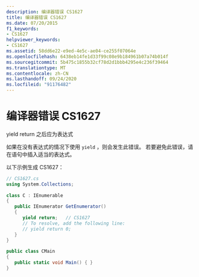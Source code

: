 ```yaml
---
description: 编译器错误 CS1627
title: 编译器错误 CS1627
ms.date: 07/20/2015
f1_keywords:
- CS1627
helpviewer_keywords:
- CS1627
ms.assetid: 58dd6e22-e9ed-4e5c-ae04-ce255f07064e
ms.openlocfilehash: 6438eb14fe1d33f99c08e9b184961b07a74b014f
ms.sourcegitcommit: 5b475c1855b32cf78d2d1bbb4295e4c236f39464
ms.translationtype: MT
ms.contentlocale: zh-CN
ms.lasthandoff: 09/24/2020
ms.locfileid: "91176482"
---
```

# <a name="compiler-error-cs1627"></a>编译器错误 CS1627

yield return 之后应为表达式  
  
 如果在没有表达式的情况下使用 `yield` ，则会发生此错误。 若要避免此错误，请在语句中插入适当的表达式。  
  
 以下示例生成 CS1627：  
  
```csharp  
// CS1627.cs  
using System.Collections;  
  
class C : IEnumerable  
{  
   public IEnumerator GetEnumerator()  
   {  
      yield return;   // CS1627  
      // To resolve, add the following line:  
      // yield return 0;  
   }  
}  
  
public class CMain  
{  
   public static void Main() { }  
}  
```

